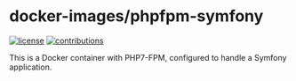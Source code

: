 # docker-images/phpfpm-symfony

[![license](https://img.shields.io/github/license/mashape/apistatus.svg?style=flat-square)](LICENSE)
[![contributions](https://img.shields.io/badge/contributions-welcome-brightgreen.svg?style=flat-square)](https://github.com/carlosas/docker-images/issues)

This is a Docker container with PHP7-FPM, configured to handle a Symfony application.

